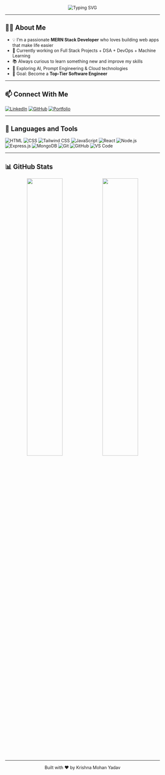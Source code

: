 <p align="center">
  <img src="https://readme-typing-svg.demolab.com?font=Fira+Code&size=24&pause=1000&center=true&vCenter=true&multiline=true&width=600&height=100&lines=Hello%2C+good+to+see+you+here+%F0%9F%91%8B;My+name+is+Krishna+Mohan+Yadav.;I+am+a+MERN+Stack+Developer." alt="Typing SVG" />
</p>


---

## 👨‍💻 About Me

- 💡 I’m a passionate **MERN Stack Developer** who loves building web apps that make life easier
- 🚀 Currently working on Full Stack Projects + DSA + DevOps + Machine Learning
- 📚 Always curious to learn something new and improve my skills
- 🧠 Exploring AI, Prompt Engineering & Cloud technologies
- 🎯 Goal: Become a **Top-Tier Software Engineer**

---

## 📫 Connect With Me

[![LinkedIn](https://img.shields.io/badge/LinkedIn-Krishna%20Mohan%20Yadav-blue?style=flat-square&logo=linkedin)](https://www.linkedin.com/in/krishna-mohan-yadav-2002/)
[![GitHub](https://img.shields.io/badge/GitHub-Krishna--Yadav-black?style=flat-square&logo=github)](https://github.com/your-username)
[![Portfolio](https://img.shields.io/badge/Portfolio-krishnayadav.dev-purple?style=flat-square&logo=vercel)](https://yourportfolio.com)

---

## 🚀 Languages and Tools

![HTML](https://img.shields.io/badge/-HTML5-E34F26?logo=html5&logoColor=fff&style=flat-square)
![CSS](https://img.shields.io/badge/-CSS3-1572B6?logo=css3&logoColor=white&style=flat-square)
![Tailwind CSS](https://img.shields.io/badge/-Tailwind_CSS-38B2AC?logo=tailwind-css&logoColor=white&style=flat-square)
![JavaScript](https://img.shields.io/badge/-JavaScript-F7DF1E?logo=javascript&logoColor=black&style=flat-square)
![React](https://img.shields.io/badge/-React-61DAFB?logo=react&logoColor=black&style=flat-square)
![Node.js](https://img.shields.io/badge/-Node.js-339933?logo=node.js&logoColor=white&style=flat-square)
![Express.js](https://img.shields.io/badge/-Express.js-000000?logo=express&logoColor=white&style=flat-square)
![MongoDB](https://img.shields.io/badge/-MongoDB-47A248?logo=mongodb&logoColor=white&style=flat-square)
![Git](https://img.shields.io/badge/-Git-F05032?logo=git&logoColor=white&style=flat-square)
![GitHub](https://img.shields.io/badge/-GitHub-181717?logo=github&logoColor=white&style=flat-square)
![VS Code](https://img.shields.io/badge/-VSCode-007ACC?logo=visual-studio-code&logoColor=white&style=flat-square)

---

## 📊 GitHub Stats

<p align="center">
  <img src="https://github-readme-stats.vercel.app/api?username=your-username&show_icons=true&theme=radical" width="48%"/>
  <img src="https://github-readme-streak-stats.herokuapp.com/?user=your-username&theme=radical" width="48%"/>
</p>

---

<p align="center">
  Built with ❤️ by Krishna Mohan Yadav
</p>
